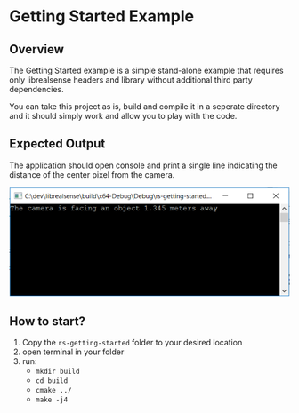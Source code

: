 # Getting Started Example

## Overview

The Getting Started example is a simple stand-alone example that requires only librealsense headers and library without additional third party dependencies. 

You can take this project as is, build and compile it in a seperate directory and it should simply work and allow you to play with the code.

## Expected Output

The application should open console and print a single line indicating the distance of the center pixel from the camera.

<p align="center"><img src="expected_output.png" alt="screenshot gif"/></p>

## How to start?

1. Copy the `rs-getting-started` folder to your desired location
2. open terminal in your folder
3. run:
   - `mkdir build`
   - `cd build`
   - `cmake ../`
   - `make -j4`